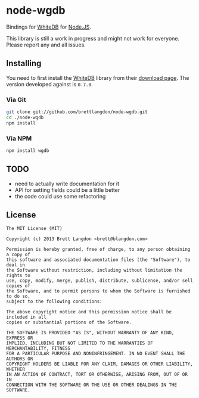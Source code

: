 node-wgdb
=========

Bindings for [WhiteDB](http://whitedb.org/) for [Node.JS](http://nodejs.org/).

This library is still a work in progress and might not work for everyone.
Please report any and all issues.

## Installing
You need to first install the [WhiteDB](http://whitedb.org/) library from their [download page](http://whitedb.org/download.html). The version developed against is `0.7.0`.

### Via Git
```bash
git clone git://github.com/brettlangdon/node-wgdb.git
cd ./node-wgdb
npm install
```

### Via NPM
```bash
npm install wgdb
```

## TODO
* need to actually write documentation for it
* API for setting fields could be a little better
* the code could use some refactoring

## License
```
The MIT License (MIT)

Copyright (c) 2013 Brett Langdon <brett@blangdon.com>

Permission is hereby granted, free of charge, to any person obtaining a copy of
this software and associated documentation files (the "Software"), to deal in
the Software without restriction, including without limitation the rights to
use, copy, modify, merge, publish, distribute, sublicense, and/or sell copies of
the Software, and to permit persons to whom the Software is furnished to do so,
subject to the following conditions:

The above copyright notice and this permission notice shall be included in all
copies or substantial portions of the Software.

THE SOFTWARE IS PROVIDED "AS IS", WITHOUT WARRANTY OF ANY KIND, EXPRESS OR
IMPLIED, INCLUDING BUT NOT LIMITED TO THE WARRANTIES OF MERCHANTABILITY, FITNESS
FOR A PARTICULAR PURPOSE AND NONINFRINGEMENT. IN NO EVENT SHALL THE AUTHORS OR
COPYRIGHT HOLDERS BE LIABLE FOR ANY CLAIM, DAMAGES OR OTHER LIABILITY, WHETHER
IN AN ACTION OF CONTRACT, TORT OR OTHERWISE, ARISING FROM, OUT OF OR IN
CONNECTION WITH THE SOFTWARE OR THE USE OR OTHER DEALINGS IN THE SOFTWARE.
```

